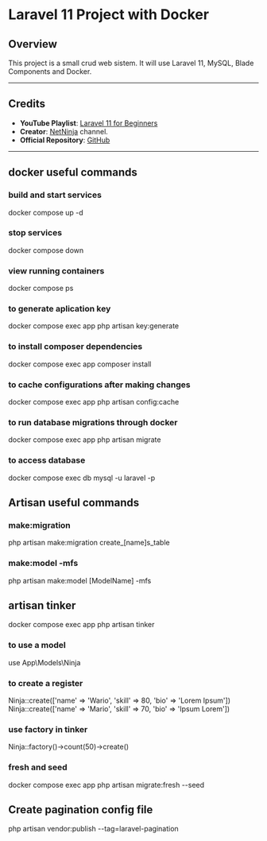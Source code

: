 # Laravel 11 Project with Docker

## Overview
This project is a small crud web sistem. It will use Laravel 11, MySQL, Blade Components and Docker.

---

## Credits
- **YouTube Playlist**: [Laravel 11 for Beginners](https://www.youtube.com/playlist?list=PL4cUxeGkcC9gF5Gez17eHcDIxrpVSBuVt)  
- **Creator**: [NetNinja](https://www.youtube.com/@NetNinja) channel.   
- **Official Repository**: [GitHub](https://github.com/iamshaunjp/laravel-11-for-beginners)

---

## docker useful commands

### build and start services
docker compose up -d

### stop services
docker compose down

### view running containers
docker compose ps

### to generate aplication key
docker compose exec app php artisan key:generate

### to install composer dependencies
docker compose exec app composer install

### to cache configurations after making changes
docker compose exec app php artisan config:cache

### to run database migrations through docker
docker compose exec app php artisan migrate

### to access database
docker compose exec db mysql -u laravel -p

## Artisan useful commands

### make:migration
php artisan make:migration create_[name]s_table

### make:model -mfs
php artisan make:model [ModelName] -mfs
    <!-- -mfs flag stands for: 
        m to migration, 
        f to factory and 
        s to seed -->

## artisan tinker
docker compose exec app php artisan tinker

### to use a model
use App\Models\Ninja

### to create a register
Ninja::create(['name' => 'Wario', 'skill' => 80, 'bio' => 'Lorem Ipsum'])
Ninja::create(['name' => 'Mario', 'skill' => 70, 'bio' => 'Ipsum Lorem'])

### use factory in tinker
<!-- it will create 50 records -->
Ninja::factory()->count(50)->create() 

### fresh and seed
<!-- This will delete all old values in database -->
docker compose exec app php artisan migrate:fresh --seed

## Create pagination config file
php artisan vendor:publish --tag=laravel-pagination